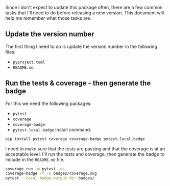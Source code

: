 Since I don't expect to update this package often, there are a few common tasks that I'll need to do before releasing a new version. This document will help me remember what those tasks are.

## Update the version number
The first thing I need to do is update the version number in the following files:
- `pyproject.toml`
- `README.md`

## Run the tests & coverage - then generate the badge
For this we need the following packages:
- `pytest`
- `coverage`
- `coverage-badge`
- `pytest-local-badge`
Install command:
```bash
pip install pytest coverage coverage-badge pytest-local-badge
```
I need to make sure that the tests are passing and that the coverage is at an acceptable level. I'll run the tests and coverage, then generate the badge to include in the `README.md` file.
```bash
coverage run -m pytest -vs
coverage-badge -f -o badges/coverage.svg
pytest --local-badge-output-dir badges/
```